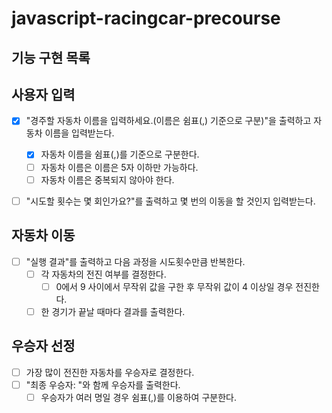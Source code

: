 # javascript-racingcar-precourse

## 기능 구현 목록

## 사용자 입력

- [x] "경주할 자동차 이름을 입력하세요.(이름은 쉼표(,) 기준으로 구분)"을 출력하고 자동차 이름을 입력받는다.

  - [x] 자동차 이름을 쉼표(,)를 기준으로 구분한다.
  - [ ] 자동차 이름은 이름은 5자 이하만 가능하다.
  - [ ] 자동차 이름은 중복되지 않아야 한다.

- [ ] "시도할 횟수는 몇 회인가요?"를 출력하고 몇 번의 이동을 할 것인지 입력받는다.

## 자동차 이동

- [ ] "실행 결과"를 출력하고 다음 과정을 시도횟수만큼 반복한다.
  - [ ] 각 자동차의 전진 여부를 결정한다.
    - [ ] 0에서 9 사이에서 무작위 값을 구한 후 무작위 값이 4 이상일 경우 전진한다.
  - [ ] 한 경기가 끝날 때마다 결과를 출력한다.

## 우승자 선정

- [ ] 가장 많이 전진한 자동차를 우승자로 결정한다.
- [ ] "최종 우승자: "와 함께 우승자를 출력한다.
  - [ ] 우승자가 여러 명일 경우 쉼표(,)를 이용하여 구분한다.
